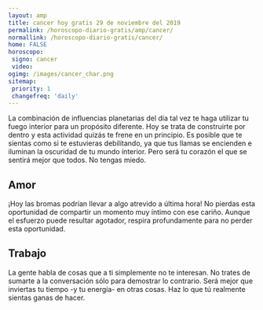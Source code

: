 ```yaml
---
layout: amp
title: cancer hoy gratis 29 de noviembre del 2019 
permalink: /horoscopo-diario-gratis/amp/cancer/
normallink: /horoscopo-diario-gratis/cancer/
home: FALSE
horoscopo:
 signo: cancer
 video:  
ogimg: /images/cancer_char.png
sitemap:
 priority: 1
 changefreq: 'daily'
---
```



La combinación de influencias planetarias del día tal vez te haga utilizar tu fuego interior para un propósito diferente. Hoy se trata de construirte por dentro y esta actividad quizás te frene en un principio. Es posible que te sientas como si te estuvieras debilitando, ya que tus llamas se encienden e iluminan la oscuridad de tu mundo interior. Pero será tu corazón el que se sentirá mejor que todos. No tengas miedo.

## Amor

¡Hoy las bromas podrían llevar a algo atrevido a última hora! No pierdas esta oportunidad de compartir un momento muy íntimo con ese cariño. Aunque el esfuerzo puede resultar agotador, respira profundamente para no perder esta oportunidad.

## Trabajo

La gente habla de cosas que a ti simplemente no te interesan. No trates de sumarte a la conversación sólo para demostrar lo contrario. Será mejor que inviertas tu tiempo -y tu energía- en otras cosas. Haz lo que tú realmente sientas ganas de hacer.